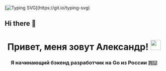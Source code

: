 [![Typing SVG](https://readme-typing-svg.herokuapp.com?color=%2336BCF7&lines=Привет,+меня+зовут+Александр!)](https://git.io/typing-svg)
## Hi there 👋
<h1 align="center">Привет, меня зовут Александр! </a> 
<img src="https://github.com/blackcater/blackcater/raw/main/images/Hi.gif" height="32"/></h1>
<h3 align="center">Я начинающий бэкенд разработчик на Go из России 🇷🇺</h3>

<!--
**AlexandrZlnov/AlexandrZlnov** is a ✨ _special_ ✨ repository because its `README.md` (this file) appears on your GitHub profile.

Here are some ideas to get you started:

- 🔭 I’m currently working on ...
- 🌱 I’m currently learning ...
- 👯 I’m looking to collaborate on ...
- 🤔 I’m looking for help with ...
- 💬 Ask me about ...
- 📫 How to reach me: ...
- 😄 Pronouns: ...
- ⚡ Fun fact: ...
-->
